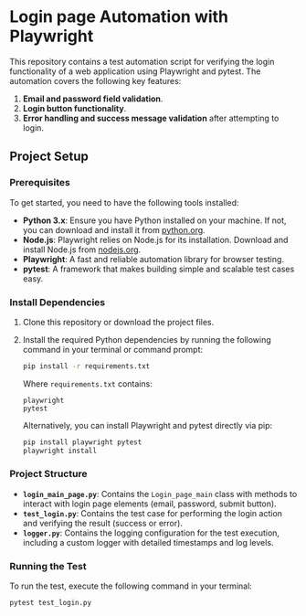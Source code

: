 # Login page Automation with Playwright

This repository contains a test automation script for verifying the login functionality of a web application using Playwright and pytest. The automation covers the following key features:

1. **Email and password field validation**.
2. **Login button functionality**.
3. **Error handling and success message validation** after attempting to login.

## Project Setup

### Prerequisites

To get started, you need to have the following tools installed:

- **Python 3.x**: Ensure you have Python installed on your machine. If not, you can download and install it from [python.org](https://www.python.org/downloads/).
- **Node.js**: Playwright relies on Node.js for its installation. Download and install Node.js from [nodejs.org](https://nodejs.org/).
- **Playwright**: A fast and reliable automation library for browser testing.
- **pytest**: A framework that makes building simple and scalable test cases easy.

### Install Dependencies

1. Clone this repository or download the project files.
2. Install the required Python dependencies by running the following command in your terminal or command prompt:
    ```bash
    pip install -r requirements.txt
    ```

    Where `requirements.txt` contains:
    ```text
    playwright
    pytest
    ```

    Alternatively, you can install Playwright and pytest directly via pip:
    ```bash
    pip install playwright pytest
    playwright install
    ```

### Project Structure

- **`login_main_page.py`**: Contains the `Login_page_main` class with methods to interact with login page elements (email, password, submit button).
- **`test_login.py`**: Contains the test case for performing the login action and verifying the result (success or error).
- **`logger.py`**: Contains the logging configuration for the test execution, including a custom logger with detailed timestamps and log levels.

### Running the Test

To run the test, execute the following command in your terminal:

```bash
pytest test_login.py
